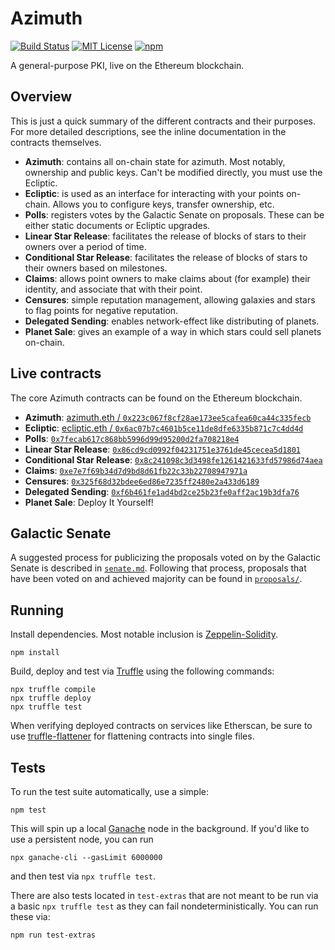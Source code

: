 # Azimuth

[![Build Status](https://secure.travis-ci.org/urbit/azimuth.png)](http://travis-ci.org/urbit/azimuth)
[![MIT License](https://img.shields.io/badge/license-MIT-blue.svg)](https://github.com/urbit/azimuth/blob/master/LICENSE)
[![npm](https://img.shields.io/npm/v/azimuth-solidity.svg)](https://www.npmjs.com/package/azimuth-solidity)

A general-purpose PKI, live on the Ethereum blockchain.

## Overview

This is just a quick summary of the different contracts and their purposes. For more detailed descriptions, see the inline documentation in the contracts themselves.

* **Azimuth**: contains all on-chain state for azimuth. Most notably, ownership and public keys. Can't be modified directly, you must use the Ecliptic.
* **Ecliptic**: is used as an interface for interacting with your points on-chain. Allows you to configure keys, transfer ownership, etc.
* **Polls**: registers votes by the Galactic Senate on proposals. These can be either static documents or Ecliptic upgrades.
* **Linear Star Release**: facilitates the release of blocks of stars to their owners over a period of time.
* **Conditional Star Release**: facilitates the release of blocks of stars to their owners based on milestones.
* **Claims**: allows point owners to make claims about (for example) their identity, and associate that with their point.
* **Censures**: simple reputation management, allowing galaxies and stars to flag points for negative reputation.
* **Delegated Sending**: enables network-effect like distributing of planets.
* **Planet Sale**: gives an example of a way in which stars could sell planets on-chain.

## Live contracts

The core Azimuth contracts can be found on the Ethereum blockchain.

* **Azimuth**: [azimuth.eth / `0x223c067f8cf28ae173ee5cafea60ca44c335fecb`](https://etherscan.io/address/azimuth.eth)
* **Ecliptic**: [ecliptic.eth / `0x6ac07b7c4601b5ce11de8dfe6335b871c7c4dd4d`](https://etherscan.io/address/ecliptic.eth)
* **Polls**: [`0x7fecab617c868bb5996d99d95200d2fa708218e4`](https://etherscan.io/address/0x7fecab617c868bb5996d99d95200d2fa708218e4)
* **Linear Star Release**: [`0x86cd9cd0992f04231751e3761de45cecea5d1801`](https://etherscan.io/address/0x86cd9cd0992f04231751e3761de45cecea5d1801)
* **Conditional Star Release**: [`0x8c241098c3d3498fe1261421633fd57986d74aea`](https://etherscan.io/address/0x8c241098c3d3498fe1261421633fd57986d74aea)
* **Claims**: [`0xe7e7f69b34d7d9bd8d61fb22c33b22708947971a`](https://etherscan.io/address/0xe7e7f69b34d7d9bd8d61fb22c33b22708947971a)
* **Censures**: [`0x325f68d32bdee6ed86e7235ff2480e2a433d6189`](https://etherscan.io/address/0x325f68d32bdee6ed86e7235ff2480e2a433d6189)
* **Delegated Sending**: [`0xf6b461fe1ad4bd2ce25b23fe0aff2ac19b3dfa76`](https://etherscan.io/address/0xf6b461fe1ad4bd2ce25b23fe0aff2ac19b3dfa76)
* **Planet Sale**: Deploy It Yourself!

## Galactic Senate

A suggested process for publicizing the proposals voted on by the Galactic Senate is described in [`senate.md`](./senate.md). Following that process, proposals that have been voted on and achieved majority can be found in [`proposals/`](./proposals/).

## Running

Install dependencies. Most notable inclusion is [Zeppelin-Solidity](https://openzeppelin.org/).

```
npm install
```

Build, deploy and test via [Truffle](http://truffleframework.com/) using the following commands:

```
npx truffle compile
npx truffle deploy
npx truffle test
```

When verifying deployed contracts on services like Etherscan, be sure to use [truffle-flattener](https://github.com/alcuadrado/truffle-flattener) for flattening contracts into single files.

## Tests

To run the test suite automatically, use a simple:

```
npm test
```

This will spin up a local [Ganache](https://github.com/trufflesuite/ganache-cli) node in the background.  If you'd like to use a persistent node, you can run

```
npx ganache-cli --gasLimit 6000000
```

and then test via `npx truffle test`.

There are also tests located in `test-extras` that are not meant to be run via
a basic `npx truffle test` as they can fail nondeterministically.  You can run
these via:

```
npm run test-extras
```

